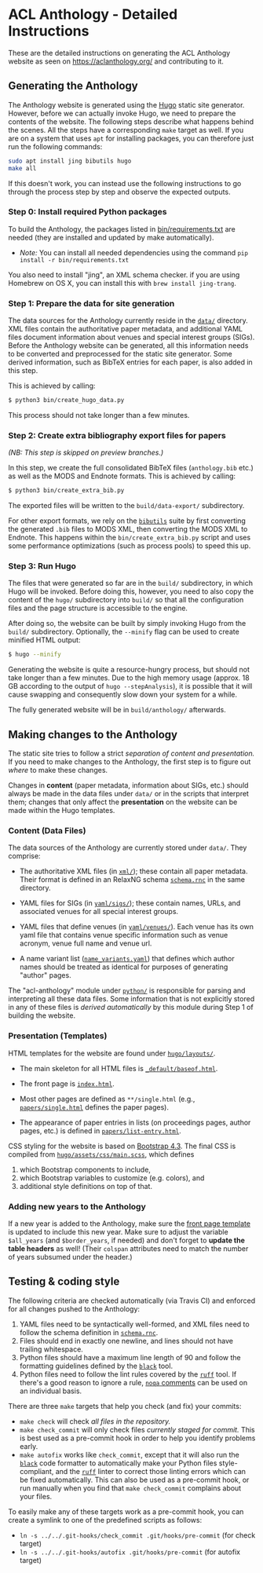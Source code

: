 # ACL Anthology - Detailed Instructions

These are the detailed instructions on generating the ACL Anthology website as
seen on <https://aclanthology.org/> and contributing to it.


## Generating the Anthology

The Anthology website is generated using the [Hugo](https://gohugo.io) static
site generator.  However, before we can actually invoke Hugo, we need to prepare
the contents of the website.  The following steps describe what happens
behind the scenes.  All the steps have a corresponding `make` target as well.
If you are on a system that uses `apt` for installing packages, you can therefore
just run the following commands:

```bash
sudo apt install jing bibutils hugo
make all
```

If this doesn't work, you can instead use the following instructions to go through
the process step by step and observe the expected outputs.

### Step 0: Install required Python packages

To build the Anthology, the packages listed in
  [bin/requirements.txt](bin/requirements.txt) are needed (they are installed and updated by make automatically).
  + *Note:* You can install all needed dependencies using the command `pip install -r bin/requirements.txt`

You also need to install "jing", an XML schema checker. if you are using Homebrew on OS X, you can install
this with `brew install jing-trang`.

### Step 1: Prepare the data for site generation

The data sources for the Anthology currently reside in the [`data/`](data/)
directory.  XML files contain the authoritative paper metadata, and additional
YAML files document information about venues and special interest groups (SIGs).
Before the Anthology website can be generated, all this information needs to be
converted and preprocessed for the static site generator.  Some derived
information, such as BibTeX entries for each paper, is also added in this step.

This is achieved by calling:

```bash
$ python3 bin/create_hugo_data.py
```

This process should not take longer than a few minutes.

### Step 2: Create extra bibliography export files for papers

_(NB: This step is skipped on preview branches.)_

In this step, we create the full consolidated BibTeX files (`anthology.bib`
etc.) as well as the MODS and Endnote formats.  This is achieved by calling:

```bash
$ python3 bin/create_extra_bib.py
```

The exported files will be written to the `build/data-export/` subdirectory.

For other export formats, we rely on the
[`bibutils`](https://sourceforge.net/p/bibutils/home/Bibutils/) suite by first
converting the generated `.bib` files to MODS XML, then converting the MODS XML
to Endnote.  This happens within the `bin/create_extra_bib.py` script and uses
some performance optimizations (such as process pools) to speed this up.

### Step 3: Run Hugo

The files that were generated so far are in the `build/` subdirectory, in which
Hugo will be invoked. Before doing this, however, you need to also copy the
content of the `hugo/` subdirectory into `build/` so that all the configuration
files and the page structure is accessible to the engine.

After doing so, the website can be built by simply invoking Hugo from the `build/`
subdirectory.  Optionally, the `--minify` flag can be used to create minified
HTML output:

```bash
$ hugo --minify
```

Generating the website is quite a resource-hungry process, but should not take
longer than a few minutes.  Due to the high memory usage (approx. 18 GB
according to the output of `hugo --stepAnalysis`), it is possible that it will
cause swapping and consequently slow down your system for a while.

The fully generated website will be in `build/anthology/` afterwards.


## Making changes to the Anthology

The static site tries to follow a strict *separation of content and
presentation.* If you need to make changes to the Anthology, the first step is
to figure out *where* to make these changes.

Changes in **content** (paper metadata, information about SIGs, etc.) should
always be made in the data files under `data/` or in the scripts that
interpret them; changes that only affect the **presentation** on the website can
be made within the Hugo templates.

### Content (Data Files)

The data sources of the Anthology are currently stored under `data/`.  They
comprise:

+ The authoritative XML files (in [`xml/`](data/xml)); these contain all paper
  metadata.  Their format is defined in an RelaxNG schema
  [`schema.rnc`](data/xml/schema.rnc) in the
  same directory.

+ YAML files for SIGs (in [`yaml/sigs/`](data/yaml/sigs)); these contain names,
  URLs, and associated venues for all special interest groups.

+ YAML files that define venues (in [`yaml/venues/`](data/yaml/venues)).
  Each venue has its own yaml file that contains venue specific information
  such as venue acronym, venue full name and venue url.

+ A name variant list ([`name_variants.yaml`](data/yaml/name_variants.yaml)) that
  defines which author names should be treated as identical for purposes of
  generating "author" pages.

The "acl-anthology" module under [`python/`](python/) is responsible
for parsing and interpreting all these data files.  Some information that is not
explicitly stored in any of these files is *derived automatically* by this
module during Step 1 of building the website.

### Presentation (Templates)

HTML templates for the website are found under [`hugo/layouts/`](hugo/layouts/).

+ The main skeleton for all HTML files is
  [`_default/baseof.html`](hugo/layouts/_default/baseof.html).

+ The front page is [`index.html`](hugo/layouts/index.html).

+ Most other pages are defined as `**/single.html` (e.g.,
  [`papers/single.html`](hugo/layouts/papers/single.html) defines the paper
  pages).

+ The appearance of paper entries in lists (on proceedings pages, author pages,
  etc.) is defined in
  [`papers/list-entry.html`](hugo/layouts/papers/list-entry.html).

CSS styling for the website is based on [Bootstrap
4.3](https://getbootstrap.com/docs/4.3/).  The final CSS is compiled from
[`hugo/assets/css/main.scss`](hugo/assets/css/main.scss), which defines

1. which Bootstrap components to include,
2. which Bootstrap variables to customize (e.g. colors), and
3. additional style definitions on top of that.


### Adding new years to the Anthology

If a new year is added to the Anthology, make sure the [front page
template](hugo/layouts/index.html) is updated to include this new year.  Make
sure to adjust the variable `$all_years` (and `$border_years`, if needed) and
don't forget to **update the table headers** as well!  (Their `colspan`
attributes need to match the number of years subsumed under the header.)


## Testing & coding style

The following criteria are checked automatically (via Travis CI) and enforced
for all changes pushed to the Anthology:

1. YAML files need to be syntactically well-formed, and XML files need to follow
   the schema definition in [`schema.rnc`](data/xml/schema.rnc).
2. Files should end in exactly one newline, and lines should not have trailing
   whitespace.
3. Python files should have a maximum line length of 90 and follow the
   formatting guidelines defined by the [`black`](https://black.readthedocs.io/)
   tool.
4. Python files need to follow the lint rules covered by the
   [`ruff`](https://github.com/charliermarsh/ruff) tool.  If there's a good
   reason to ignore a rule, [`noqa`
   comments](https://beta.ruff.rs/docs/configuration/#error-suppression) can be
   used on an individual basis.

There are three `make` targets that help you check (and fix) your commits:

+ `make check` will check *all files in the repository.*
+ `make check_commit` will only check files *currently staged for commit.* This
  is best used as a pre-commit hook in order to help you identify problems
  early.
+ `make autofix` works like `check_commit`, except that it will also run the
  [`black`](https://black.readthedocs.io/) code formatter to automatically make
  your Python files style-compliant, and the
  [`ruff`](https://github.com/charliermarsh/ruff) linter to correct those
  linting errors which can be fixed automatically.  This can also be used as a
  pre-commit hook, or run manually when you find that `make check_commit`
  complains about your files.

To easily make any of these targets work as a pre-commit hook, you can create a
symlink to one of the predefined scripts as follows:

+ `ln -s ../../.git-hooks/check_commit .git/hooks/pre-commit` (for check target)
+ `ln -s ../../.git-hooks/autofix .git/hooks/pre-commit` (for autofix target)

